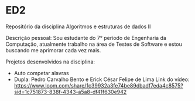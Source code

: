 # ED2
Repositório da disciplina Algoritmos e estruturas de dados II

Descrição pessoal: Sou estudante do 7° período de Engenharia da Computação, atualmente trabalho na área de Testes de Software e estou buscando me aprimorar cada vez mais.

Projetos desenvolvidos na disciplina:

- Auto competar alavras
- Dupla: Pedro Carvalho Bento e Erick César Felipe de Lima
    Link do vídeo: https://www.loom.com/share/1c39932a3fe74be89dbadf7eda4c8575?sid=1c751873-838f-4343-a5a8-df41f630e942

